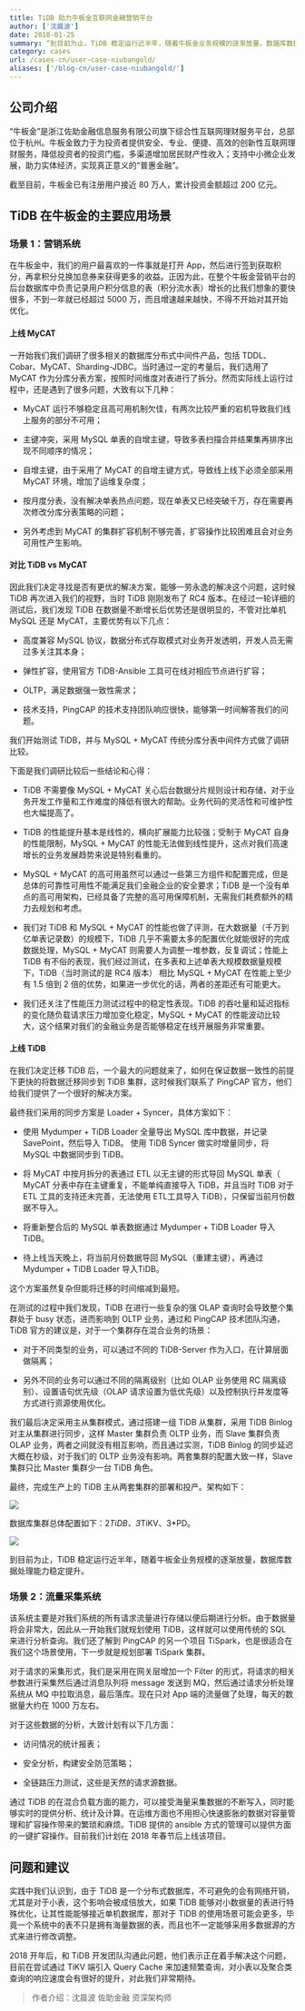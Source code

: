 ```yaml
---
title: TiDB 助力牛板金互联网金融营销平台
author: ['沈晨波']
date: 2018-01-25
summary: “到目前为止，TiDB 稳定运行近半年，随着牛板金业务规模的逐渐放量，数据库数据处理能力稳定提升。”
category: cases
url: /cases-cn/user-case-niubangold/
aliases: ['/blog-cn/user-case-niubangold/']
---
```


## 公司介绍
“牛板金”是浙江佐助金融信息服务有限公司旗下综合性互联网理财服务平台，总部位于杭州。牛板金致力于为投资者提供安全、专业、便捷、高效的创新性互联网理财服务，降低投资者的投资门槛，多渠道增加居民财产性收入；支持中小微企业发展，助力实体经济，实现真正意义的“普惠金融”。

截至目前，牛板金已有注册用户接近 80 万人，累计投资金额超过 200 亿元。

## TiDB 在牛板金的主要应用场景

### 场景 1：营销系统

在牛板金中，我们的用户最喜欢的一件事就是打开 App，然后进行签到获取积分，再拿积分兑换加息券来获得更多的收益。正因为此，在整个牛板金营销平台的后台数据库中负责记录用户积分信息的表（积分流水表）增长的比我们想象的要快很多，不到一年就已经超过 5000 万，而且增速越来越快，不得不开始对其开始优化。

#### 上线 MyCAT

一开始我们我们调研了很多相关的数据库分布式中间件产品，包括 TDDL、Cobar、MyCAT、Sharding-JDBC。当时通过一定的考量后，我们选用了 MyCAT 作为分库分表方案，按照时间维度对表进行了拆分。然而实际线上运行过程中，还是遇到了很多问题，大致有以下几种：

+ MyCAT 运行不够稳定且高可用机制欠佳，有两次比较严重的宕机导致我们线上服务的部分不可用；

+ 主键冲突，采用 MySQL 单表的自增主键，导致多表扫描合并结果集再排序出现不同顺序的情况；

+ 自增主键，由于采用了 MyCAT 的自增主键方式，导致线上线下必须全部采用 MyCAT 环境，增加了运维复杂度；

+ 按月度分表，没有解决单表热点问题，现在单表又已经突破千万，存在需要再次修改分库分表策略的问题；

+ 另外考虑到 MyCAT 的集群扩容机制不够完善，扩容操作比较困难且会对业务可用性产生影响。


#### 对比 TiDB vs MyCAT

因此我们决定寻找是否有更优的解决方案，能够一劳永逸的解决这个问题，这时候 TiDB 再次进入我们的视野，当时 TiDB 刚刚发布了 RC4 版本。在经过一轮详细的测试后，我们发现 TiDB 在数据量不断增长后优势还是很明显的，不管对比单机 MySQL 还是 MyCAT，主要优势有以下几点：

+ 高度兼容 MySQL 协议，数据分布式存取模式对业务开发透明，开发人员无需过多关注其本身；

+ 弹性扩容，使用官方 TiDB-Ansible 工具可在线对相应节点进行扩容；

+ OLTP，满足数据强一致性需求；

+ 技术支持，PingCAP 的技术支持团队响应很快，能够第一时间解答我们的问题。

我们开始测试 TiDB，并与 MySQL + MyCAT 传统分库分表中间件方式做了调研比较。

下面是我们调研比较后一些结论和心得：

+ TiDB 不需要像 MySQL + MyCAT 关心后台数据分片规则设计和存储，对于业务开发工作量和工作难度的降低有很大的帮助。业务代码的灵活性和可维护性也大幅提高了。

+ TiDB 的性能提升基本是线性的，横向扩展能力比较强；受制于 MyCAT 自身的性能限制，MySQL + MyCAT 的性能无法做到线性提升，这点对我们高速增长的业务发展趋势来说是特别看重的。

+ MySQL + MyCAT 的高可用虽然可以通过一些第三方组件和配置完成，但是总体的可靠性可用性不能满足我们金融企业的安全要求；TiDB 是一个没有单点的高可用架构，已经具备了完整的高可用保障机制，无需我们耗费额外的精力去规划和考虑。

+ 我们对 TiDB 和 MySQL + MyCAT 的性能也做了评测，在大数据量（千万到亿单表记录数）的规模下，TiDB 几乎不需要太多的配置优化就能很好的完成数据处理，MySQL + MyCAT 则需要人为调整一堆参数，反复调试；性能上 TiDB 有不俗的表现，我们经过测试，在多表和上述单表大规模数据量规模下，TiDB（当时测试的是 RC4 版本） 相比 MySQL + MyCAT 在性能上至少有 1.5 倍到 2 倍的优势，如果进一步优化的话，两者的差距还有可能更大。

+ 我们还关注了性能压力测试过程中的稳定性表现。TiDB 的吞吐量和延迟指标的变化随负载请求压力增加变化稳定，MySQL + MyCAT 的性能波动比较大，这个结果对我们的金融业务是否能够稳定在线开展服务非常重要。

#### 上线 TiDB

在我们决定迁移 TiDB 后，一个最大的问题就来了，如何在保证数据一致性的前提下更快的将数据迁移同步到 TiDB 集群，这时候我们联系了 PingCAP 官方，他们给我们提供了一个很好的解决方案。

最终我们采用的同步方案是 Loader + Syncer，具体方案如下：

+ 使用 Mydumper + TiDB Loader 全量导出 MySQL 库中数据，并记录 SavePoint，然后导入 TiDB。
使用 TiDB Syncer 做实时增量同步，将 MySQL 中数据同步到 TiDB。

+ 将 MyCAT 中按月拆分的表通过 ETL 以无主键的形式导回 MySQL 单表（ MyCAT 分表中存在主键重复，不能单纯直接导入 TiDB，并且当时 TiDB 对于 ETL 工具的支持还未完善，无法使用 ETL工具导入 TiDB），只保留当前月份数据不导入。

+ 将重新整合后的 MySQL 单表数据通过 Mydumper + TiDB Loader 导入 TiDB。

+ 待上线当天晚上，将当前月份数据导回 MySQL（重建主键），再通过 Mydumper + TiDB Loader 导入TiDB。

这个方案虽然复杂但能将迁移的时间缩减到最短。

在测试的过程中我们发现，TiDB 在进行一些复杂的强 OLAP 查询时会导致整个集群处于 busy 状态，进而影响到 OLTP 业务，通过和 PingCAP 技术团队沟通，TiDB 官方的建议是，对于一个集群存在混合业务的场景：

+ 对于不同类型的业务，可以通过不同的 TiDB-Server 作为入口，在计算层面做隔离；

+ 另外不同的业务可以通过不同的隔离级别（比如 OLAP 业务使用 RC 隔离级别）、设置语句优先级（OLAP 请求设置为低优先级）以及控制执行并发度等方式进行资源使用优化。

我们最后决定采用主从集群模式，通过搭建一组 TiDB 从集群，采用 TiDB Binlog 对主从集群进行同步，这样 Master 集群负责 OLTP 业务，而 Slave 集群负责 OLAP 业务，两者之间就没有相互影响，而且通过实测，TiDB Binlog 的同步延迟大概在秒级，对于我们的 OLTP 业务没有影响。两套集群的配置大致一样，Slave 集群只比 Master 集群少一台 TiDB 角色。

最终，完成生产上的 TiDB 主从两套集群的部署和投产。架构如下：

![](http://upload-images.jianshu.io/upload_images/542677-efa8941cca7e4300.png?imageMogr2/auto-orient/strip%7CimageView2/2/w/1240)

数据库集群总体配置如下：2*TiDB、3*TiKV、3*PD。

![](http://upload-images.jianshu.io/upload_images/542677-fbda99399fb5cc2c.png?imageMogr2/auto-orient/strip%7CimageView2/2/w/1240)

到目前为止，TiDB 稳定运行近半年，随着牛板金业务规模的逐渐放量，数据库数据处理能力稳定提升。

### 场景 2：流量采集系统

该系统主要是对我们系统的所有请求流量进行存储以便后期进行分析。由于数据量将会非常大，因此从一开始我们就规划使用 TiDB，这样就可以使用传统的 SQL 来进行分析查询。我们还了解到 PingCAP 的另一个项目 TiSpark，也是很适合在我们这个场景使用，下一步就是规划部署 TiSpark 集群。

对于请求的采集形式，我们是采用在网关层增加一个 Filter 的形式，将请求的相关参数进行采集然后通过消息队列将 message 发送到 MQ，然后通过请求分析处理系统从 MQ 中拉取消息，最后落库。现在只对 App 端的流量做了处理，每天的数据量大约在 1000 万左右。

对于这些数据的分析，大致计划有以下几方面：

+ 访问情况的统计报表；

+ 安全分析，构建安全防范策略；

+ 全链路压力测试，这些是天然的请求源数据。

通过 TiDB 的在混合负载方面的能力，可以接受海量采集数据的不断写入，同时能够实时的提供分析、统计及计算。在运维方面也不用担心快速膨胀的数据对容量管理和扩容操作带来的繁琐和麻烦。TiDB 提供的 ansible 方式的管理可以提供方面的一键扩容操作。目前我们计划在 2018 年春节后上线该项目。

## 问题和建议

实践中我们认识到，由于 TiDB 是一个分布式数据库，不可避免的会有网络开销，尤其是对于小表，这个影响会被成倍放大，如果 TiDB 能够对小数据量的表进行特殊优化，让其性能能够接近单机数据库，那对于 TiDB 的使用场景可能会更多，毕竟一个系统中的表不只是拥有海量数据的表，而且也不一定能够采用多数据源的方式来进行修改调整。

2018 开年后，和 TiDB 开发团队沟通此问题，他们表示正在着手解决这个问题，目前在尝试通过 TiKV 端引入 Query Cache 来加速频繁查询，对小表以及聚合类查询的响应速度会有很好的提升，对此我们非常期待。

> 作者介绍：沈晨波 佐助金融 资深架构师
